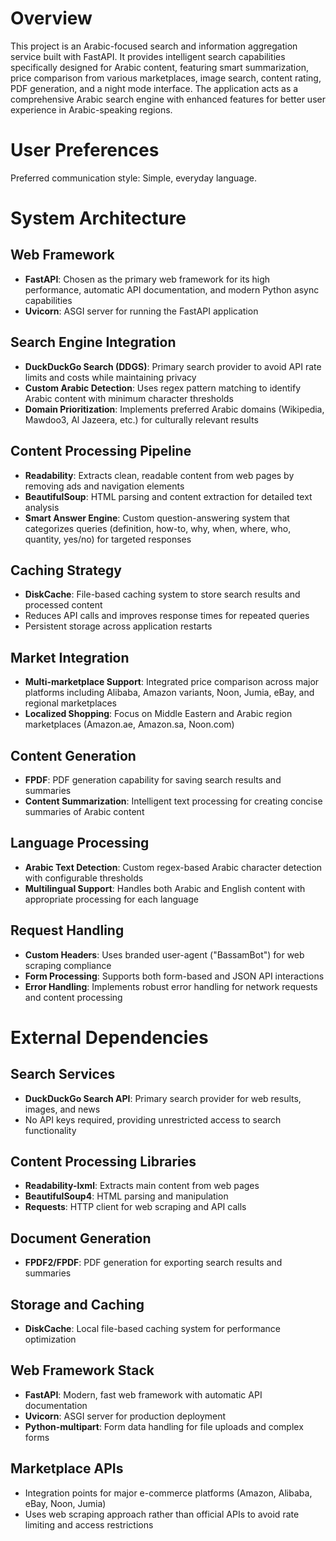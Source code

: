 # Overview

This project is an Arabic-focused search and information aggregation service built with FastAPI. It provides intelligent search capabilities specifically designed for Arabic content, featuring smart summarization, price comparison from various marketplaces, image search, content rating, PDF generation, and a night mode interface. The application acts as a comprehensive Arabic search engine with enhanced features for better user experience in Arabic-speaking regions.

# User Preferences

Preferred communication style: Simple, everyday language.

# System Architecture

## Web Framework
- **FastAPI**: Chosen as the primary web framework for its high performance, automatic API documentation, and modern Python async capabilities
- **Uvicorn**: ASGI server for running the FastAPI application

## Search Engine Integration
- **DuckDuckGo Search (DDGS)**: Primary search provider to avoid API rate limits and costs while maintaining privacy
- **Custom Arabic Detection**: Uses regex pattern matching to identify Arabic content with minimum character thresholds
- **Domain Prioritization**: Implements preferred Arabic domains (Wikipedia, Mawdoo3, Al Jazeera, etc.) for culturally relevant results

## Content Processing Pipeline
- **Readability**: Extracts clean, readable content from web pages by removing ads and navigation elements
- **BeautifulSoup**: HTML parsing and content extraction for detailed text analysis
- **Smart Answer Engine**: Custom question-answering system that categorizes queries (definition, how-to, why, when, where, who, quantity, yes/no) for targeted responses

## Caching Strategy
- **DiskCache**: File-based caching system to store search results and processed content
- Reduces API calls and improves response times for repeated queries
- Persistent storage across application restarts

## Market Integration
- **Multi-marketplace Support**: Integrated price comparison across major platforms including Alibaba, Amazon variants, Noon, Jumia, eBay, and regional marketplaces
- **Localized Shopping**: Focus on Middle Eastern and Arabic region marketplaces (Amazon.ae, Amazon.sa, Noon.com)

## Content Generation
- **FPDF**: PDF generation capability for saving search results and summaries
- **Content Summarization**: Intelligent text processing for creating concise summaries of Arabic content

## Language Processing
- **Arabic Text Detection**: Custom regex-based Arabic character detection with configurable thresholds
- **Multilingual Support**: Handles both Arabic and English content with appropriate processing for each language

## Request Handling
- **Custom Headers**: Uses branded user-agent ("BassamBot") for web scraping compliance
- **Form Processing**: Supports both form-based and JSON API interactions
- **Error Handling**: Implements robust error handling for network requests and content processing

# External Dependencies

## Search Services
- **DuckDuckGo Search API**: Primary search provider for web results, images, and news
- No API keys required, providing unrestricted access to search functionality

## Content Processing Libraries
- **Readability-lxml**: Extracts main content from web pages
- **BeautifulSoup4**: HTML parsing and manipulation
- **Requests**: HTTP client for web scraping and API calls

## Document Generation
- **FPDF2/FPDF**: PDF generation for exporting search results and summaries

## Storage and Caching
- **DiskCache**: Local file-based caching system for performance optimization

## Web Framework Stack
- **FastAPI**: Modern, fast web framework with automatic API documentation
- **Uvicorn**: ASGI server for production deployment
- **Python-multipart**: Form data handling for file uploads and complex forms

## Marketplace APIs
- Integration points for major e-commerce platforms (Amazon, Alibaba, eBay, Noon, Jumia)
- Uses web scraping approach rather than official APIs to avoid rate limiting and access restrictions